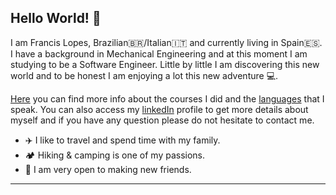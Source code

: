 ## Hello World! 👋

I am Francis Lopes, Brazilian:brazil:/Italian:it: and currently living in Spain:es:. I have a background in Mechanical Engineering and at this moment I am studying to be a Software Engineer. Little by little I am discovering this new world and to be honest I am enjoying a lot this new adventure 💻.

[Here](https://github.com/francislopes/education/blob/main/README.md) you can find more info about the courses I did and the [languages](https://github.com/francislopes/education/blob/main/README.md#languages) that I speak. You can also access my [linkedIn](https://www.linkedin.com/in/francis-lopes/) profile to get more details about myself and if you have any question please do not hesitate to contact me. 

- ✈️ I like to travel and spend time with my family.
- 🏕️ Hiking & camping is one of my passions.
- 🙂 I am very open to making new friends.

***

